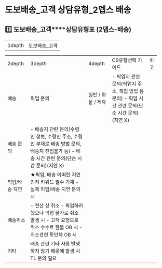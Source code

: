 # 도보배송_고객 상담유형_2뎁스 배송

**1️⃣ 도보배송\_고객****상담유형표 (2뎁스-배송)**
----------------------------------

|  |  |
| --- | --- |
| 1depth | 도보배송\_고객 |

|  |  |  |  |  |
| --- | --- | --- | --- | --- |
| 2depth | 3depth | 4depth | CS유형선택 가이드 | 비고 |
| 배송 | 픽업 문의 | 일반 / 화물 / 제휴 | - 픽업지 관련 문의(픽업지 주소, 픽업 방법 등 문의) - 픽업 시간 관련 문의(단순 시간 문의)(지연 X) |  |
| 배송 문의 | - 배송지 관련 문의(수령인 정보, 수령인 주소, 수령인 부재로 배송 방법 문의, 배송지 진입불가 등) - 배송 시간 관련 문의(단순 시간 문의)(지연 X) |  |
| 픽업/배송 지연 | ★픽업, 배송 어떠한 지연인지 키워드 필수 기재 - 실제 픽업/배송 지연 문의 시 |  |
| 배송취소 | - 전산 상 취소 - 픽업하려 했으나 픽업 불가로 취소 발생 시 - 고객 요청으로 취소 수수료 환불 OB 시 - 취소관련 확인차 OB 시 |  |
| 기타 | 배송 관련 기타 사항 발생하지 않기 때문에 발생 시 TL 문의 필요 |  |